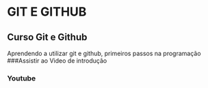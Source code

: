 # GIT E GITHUB
## Curso Git e Github
Aprendendo a utilizar git e github, primeiros passos na programação
###Assistir ao Video de introdução
### Youtube

